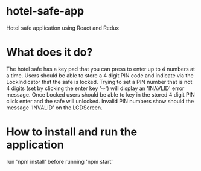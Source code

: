 # hotel-safe-app
Hotel safe application using React and Redux

# What does it do?
The hotel safe has a key pad that you can press to enter up to 4 numbers at a time.
Users should be able to store a 4 digit PIN code and indicate via the LockIndicator that the safe is locked.
Trying to set a PIN number that is not 4 digits (set by clicking the enter key '⇨') will display an 'INAVLID' error message.
Once Locked users should be able to key in the stored 4 digit PIN click enter and the safe will unlocked.
Invalid PIN numbers show should the message 'INVALID' on the LCDScreen.

# How to install and run the application
run 'npm install' before running 'npm start'
